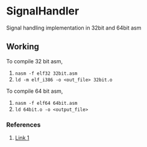 # SignalHandler
Signal handling implementation in 32bit and 64bit asm


## Working

To compile 32 bit asm, 

1) `nasm -f elf32 32bit.asm`
2) `ld -m elf_i386 -o <out_file> 32bit.o`

To compile 64 bit asm,

1) `nasm -f elf64 64bit.asm`
2) `ld 64bit.o -o <output_file>`

### References
1) [Link 1](https://stackoverflow.com/questions/46479421/why-am-i-receiving-sigsegv-when-invoking-the-sys-pause-syscall)

